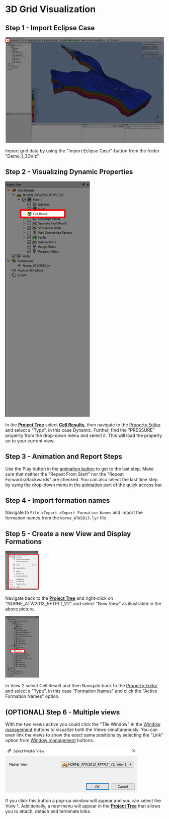 # 3D Grid Visualization

## Step 1 - Import Eclipse Case

![Image](Resources/Pictures/import_eclipse.png)

Import grid data by using the "Import Eclipse Case"-button from the folder "Demo_1_3DViz"

## Step 2 - Visualizing Dynamic Properties

![Image](Resources/Pictures/cell_results.png)

In the [**Project Tree**](../Demo_0_Interface/Demo_0_Interface.md#project-tree) select [**Cell Results**](../Demo_0_Interface/Demo_0_Interface.md#cell-results), then navigate to the [Property Editor](../Demo_0_Interface/Demo_0_Interface.md#property-editor) and select a "Type", in this case Dynamic. Further, find the "PRESSURE" property from the drop-down menu and select it. This will load the property on to your current view.

## Step 3 - Animation and Report Steps

Use the Play button in the [animation button](../Demo_0_Interface/Demo_0_Interface.md#animation) to get to the last step. Make sure that neither the "Repeat From Start" nor the "Repeat Forwards/Backwards" are checked. You can also select the last time step by using the drop-down menu in the [animation](../Demo_0_Interface/Demo_0_Interface.md#animation) part of the quick access bar.

## Step 4 - Import formation names

Navigate to `File->Import->Import Formation Names` and import the formation names from the `Norne_ATW2013.lyr` file.

## Step 5 - Create a new View and Display Formations

![Image](Resources/Pictures/make_new_view.png)

Navigate back to the [**Project Tree**](../Demo_0_Interface/Demo_0_Interface.md#project-tree) and right-click on "NORNE_ATW2013_RFTPLT_V2" and select "New View" as illustrated in the above picture.

![Image](Resources/Pictures/view_2_cell_results.png)

In View 2 select Cell Result and then Navigate back to the [Property Editor](../Demo_0_Interface/Demo_0_Interface.md#property-editor) and select a "Type", in this case "Formation Names" and click the "Active Formation Names" option.

## (OPTIONAL) Step 6 - Multiple views

With the two views active you could click the "Tile Window" in the [Window management](../Demo_0_Interface/Demo_0_Interface.md#window-management) buttons to visualize both the Views simultaneously. You can even link the views to show the exact same positions by selecting the "Link" option from [Window management](../Demo_0_Interface/Demo_0_Interface.md#window-management) buttons.

![Image](Resources/Pictures/link_view.png) 

If you click this button a pop-up window will appear and you can select the View 1. Additionally, a new menu will appear in the [**Project Tree**](../Demo_0_Interface/Demo_0_Interface.md#project-tree) that allows you to attach, detach and terminate links.
